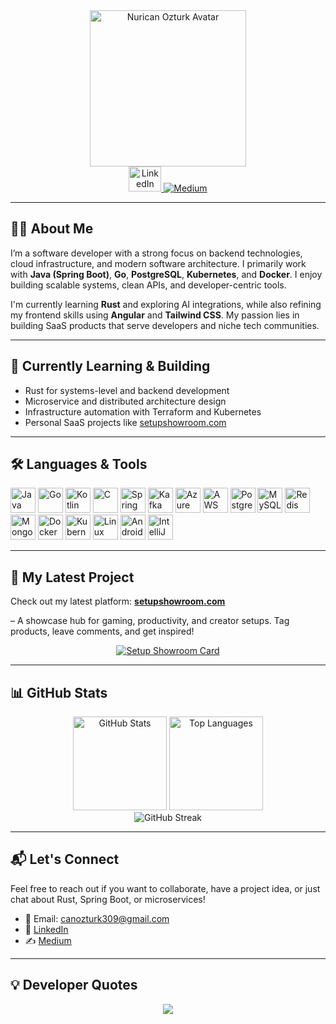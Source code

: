 <div align="center">
  <img height="250" src="https://avatars.githubusercontent.com/u/62218588?v=4" alt="Nurican Ozturk Avatar" />
</div>

<div align="center">
  <a href="https://www.linkedin.com/in/nuricanozturk/" target="_blank">
    <img src="https://raw.githubusercontent.com/maurodesouza/profile-readme-generator/master/src/assets/icons/social/linkedin/default.svg" width="52" height="40" alt="LinkedIn" />
  </a>
<a href="https://medium.com/@nuricanozturk01" target="_blank">
  <img src="https://img.shields.io/badge/Medium-%2312100E.svg?style=for-the-badge&logo=medium&logoColor=white" alt="Medium" />
</a>

</div>

---

## 👨‍💻 About Me

I’m a software developer with a strong focus on backend technologies, cloud infrastructure, and modern software architecture. I primarily work with **Java (Spring Boot)**, **Go**, **PostgreSQL**, **Kubernetes**, and **Docker**. I enjoy building scalable systems, clean APIs, and developer-centric tools.

I'm currently learning **Rust** and exploring AI integrations, while also refining my frontend skills using **Angular** and **Tailwind CSS**. My passion lies in building SaaS products that serve developers and niche tech communities.

---

## 🚀 Currently Learning & Building

- Rust for systems-level and backend development
- Microservice and distributed architecture design
- Infrastructure automation with Terraform and Kubernetes
- Personal SaaS projects like [setupshowroom.com](https://setupshowroom.com)

---

## 🛠 Languages & Tools

<div align="left">
  <img src="https://cdn.jsdelivr.net/gh/devicons/devicon/icons/java/java-original.svg" height="40" alt="Java" />
  <img src="https://cdn.jsdelivr.net/gh/devicons/devicon/icons/go/go-original.svg" height="40" alt="Go" />
  <img src="https://cdn.jsdelivr.net/gh/devicons/devicon/icons/kotlin/kotlin-original.svg" height="40" alt="Kotlin" />
  <img src="https://cdn.jsdelivr.net/gh/devicons/devicon/icons/c/c-original.svg" height="40" alt="C" />
  <img src="https://cdn.jsdelivr.net/gh/devicons/devicon/icons/spring/spring-original.svg" height="40" alt="Spring" />
  <img src="https://cdn.jsdelivr.net/gh/devicons/devicon/icons/apachekafka/apachekafka-original.svg" height="40" alt="Kafka" />
  <img src="https://cdn.jsdelivr.net/gh/devicons/devicon/icons/azure/azure-original.svg" height="40" alt="Azure" />
  <img src="https://cdn.jsdelivr.net/gh/devicons/devicon/icons/amazonwebservices/amazonwebservices-plain-wordmark.svg" height="40" alt="AWS" />
  <img src="https://cdn.jsdelivr.net/gh/devicons/devicon/icons/postgresql/postgresql-original.svg" height="40" alt="PostgreSQL" />
  <img src="https://cdn.jsdelivr.net/gh/devicons/devicon/icons/mysql/mysql-original.svg" height="40" alt="MySQL" />
  <img src="https://cdn.jsdelivr.net/gh/devicons/devicon/icons/redis/redis-original.svg" height="40" alt="Redis" />
  <img src="https://cdn.jsdelivr.net/gh/devicons/devicon/icons/mongodb/mongodb-original.svg" height="40" alt="MongoDB" />
  <img src="https://cdn.jsdelivr.net/gh/devicons/devicon/icons/docker/docker-plain-wordmark.svg" height="40" alt="Docker" />
  <img src="https://cdn.jsdelivr.net/gh/devicons/devicon/icons/kubernetes/kubernetes-plain.svg" height="40" alt="Kubernetes" />
  <img src="https://cdn.jsdelivr.net/gh/devicons/devicon/icons/linux/linux-original.svg" height="40" alt="Linux" />
  <img src="https://cdn.jsdelivr.net/gh/devicons/devicon/icons/androidstudio/androidstudio-original.svg" height="40" alt="Android Studio" />
  <img src="https://cdn.jsdelivr.net/gh/devicons/devicon/icons/intellij/intellij-original.svg" height="40" alt="IntelliJ" />
</div>

---

## 🌟 My Latest Project

Check out my latest platform: [**setupshowroom.com**](https://setupshowroom.com) 

– A showcase hub for gaming, productivity, and creator setups. Tag products, leave comments, and get inspired!

<p align="center">
  <a href="https://setupshowroom.com" target="_blank" rel="noopener noreferrer">
    <img src="https://api.setupshowroom.com/public/card/user/01JR2NW5T24BQKPBEJ9D1MZZ4G/sys-card?type=development" alt="Setup Showroom Card" />
  </a>
</p>

---

## 📊 GitHub Stats

<div align="center">
  <img src="https://github-readme-stats.vercel.app/api?username=nuricanozturk01&hide_title=false&hide_rank=false&show_icons=true&include_all_commits=true&count_private=true&disable_animations=false&theme=radical&locale=en&hide_border=false" height="150" alt="GitHub Stats" />
  <img src="https://github-readme-stats.vercel.app/api/top-langs?username=nuricanozturk01&locale=en&hide_title=false&layout=compact&card_width=320&langs_count=5&theme=radical&hide_border=false" height="150" alt="Top Languages" />
</div>

<div align="center">
  <img src="https://streak-stats.demolab.com?user=nuricanozturk01&theme=radical&hide_border=false" alt="GitHub Streak" />
</div>

---

## 📬 Let's Connect

Feel free to reach out if you want to collaborate, have a project idea, or just chat about Rust, Spring Boot, or microservices!

- 📧 Email: [canozturk309@gmail.com](mailto:canozturk309@gmail.com)
- 💼 [LinkedIn](https://linkedin.com/in/nuricanozturk)
- ✍️ [Medium](https://medium.com/@nuricanozturk01)

---

## 💡 Developer Quotes

<div align="center">
  <img src="https://quotes-github-readme.vercel.app/api?type=horizontal&theme=radical" />
</div>

